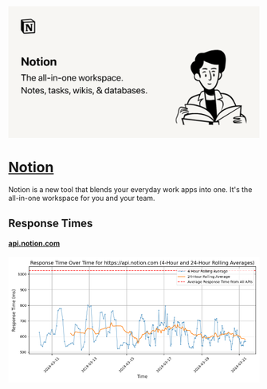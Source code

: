 [![Visit Notion](imagePreview.png)](https://developers.notion.com)

# [Notion](https://developers.notion.com)

Notion is a new tool that blends your everyday work apps into one. It's the all-in-one workspace for you and your team.

## Response Times

#### [api.notion.com](https://api.notion.com)

![api.notion.com](response-time-charts/6170692e6e6f74696f6e2e636f6d.png)
